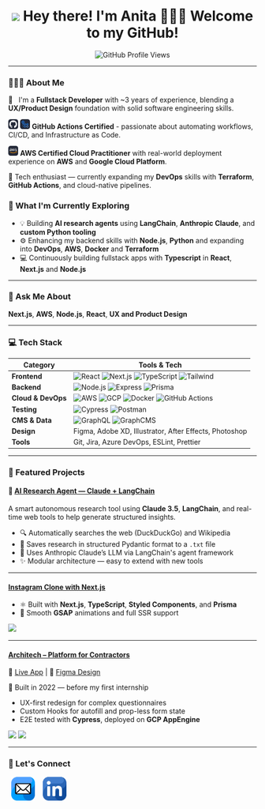 <h1 align="center">
  <img src="./res/Hi.gif" height="32" />
  Hey there! I'm Anita 🙋🏼‍♀️ Welcome to my GitHub!
</h1>

<p align="center">
  <img src="https://komarev.com/ghpvc/?username=anitahdev&style=flat-square&color=blueviolet" alt="GitHub Profile Views">
</p>

---

### 👩🏼‍💻 About Me

<p> 💼 &nbsp; I'm a <strong>Fullstack Developer</strong> with ~3 years of experience, blending a <strong>UX/Product Design</strong> foundation with solid software engineering skills.
</p>
<p>
  <img src="https://raw.githubusercontent.com/tandpfun/skill-icons/main/icons/Github-Dark.svg" width="20" height="20" alt="GitHub Icon" />
  <img src="https://raw.githubusercontent.com/tandpfun/skill-icons/main/icons/GithubActions-Dark.svg" width="20" height="20" alt="GitHub Actions Icon" />
  <strong>GitHub Actions Certified</strong> - passionate about automating workflows, CI/CD, and Infrastructure as Code.
</p>

<p>
  <img src="https://raw.githubusercontent.com/tandpfun/skill-icons/main/icons/AWS-Dark.svg" width="20" height="20" alt="AWS Icon" />
  <strong>AWS Certified Cloud Practitioner</strong> with real-world deployment experience on <strong>AWS</strong> and <strong>Google Cloud Platform</strong>.
</p>

<p>
  🤖 Tech enthusiast — currently expanding my <strong>DevOps</strong> skills with <strong>Terraform</strong>, <strong>GitHub Actions</strong>, and cloud-native pipelines.
</p>


### 🚀 What I'm Currently Exploring

- 💡 Building **AI research agents** using **LangChain**, **Anthropic Claude**, and **custom Python tooling**
- ⚙️ Enhancing my backend skills with **Node.js**, **Python** and expanding into **DevOps**, **AWS**, **Docker** and **Terraform**
- 💻 Continuously building fullstack apps with **Typescript** in **React**, **Next.js** and **Node.js**

---

### 💬 Ask Me About

**Next.js**, **AWS**, **Node.js**, **React**, **UX and Product Design**

---

### 💻 Tech Stack

| Category         | Tools & Tech |
|------------------|--------------|
| **Frontend**     | ![React](https://img.shields.io/badge/-React-61DAFB?logo=react&logoColor=white&style=flat-square) ![Next.js](https://img.shields.io/badge/-Next.js-black?logo=next.js&style=flat-square) ![TypeScript](https://img.shields.io/badge/-TypeScript-3178c6?logo=typescript&logoColor=white&style=flat-square) ![Tailwind](https://img.shields.io/badge/-Tailwind_CSS-38B2AC?logo=tailwind-css&logoColor=white&style=flat-square) |
| **Backend**      | ![Node.js](https://img.shields.io/badge/-Node.js-43853D?logo=node.js&logoColor=white&style=flat-square) ![Express](https://img.shields.io/badge/-Express-000000?logo=express&logoColor=white&style=flat-square) ![Prisma](https://img.shields.io/badge/-Prisma-2D3748?logo=prisma&logoColor=white&style=flat-square) |
| **Cloud & DevOps** | ![AWS](https://img.shields.io/badge/-AWS-FF9900?logo=amazonaws&logoColor=white&style=flat-square) ![GCP](https://img.shields.io/badge/-Google_Cloud-4285F4?logo=google-cloud&logoColor=white&style=flat-square) ![Docker](https://img.shields.io/badge/-Docker-2496ED?logo=docker&logoColor=white&style=flat-square) ![GitHub Actions](https://img.shields.io/badge/-GitHub_Actions-2088FF?logo=github-actions&logoColor=white&style=flat-square) |
| **Testing**      | ![Cypress](https://img.shields.io/badge/-Cypress-17202C?logo=cypress&logoColor=white&style=flat-square) ![Postman](https://img.shields.io/badge/-Postman-FF6C37?logo=postman&logoColor=white&style=flat-square) |
| **CMS & Data**   | ![GraphQL](https://img.shields.io/badge/-GraphQL-E10098?logo=graphql&logoColor=white&style=flat-square) ![GraphCMS](https://img.shields.io/badge/-GraphCMS-222222?logo=graphql&logoColor=white&style=flat-square) |
| **Design**       | Figma, Adobe XD, Illustrator, After Effects, Photoshop |
| **Tools**        | Git, Jira, Azure DevOps, ESLint, Prettier |

---

### 📸 Featured Projects

#### 🤖 [AI Research Agent — Claude + LangChain](https://github.com/anitahoroszkoorg/ai-research-agent)

A smart autonomous research tool using **Claude 3.5**, **LangChain**, and real-time web tools to help generate structured insights.

- 🔍 Automatically searches the web (DuckDuckGo) and Wikipedia
- 💾 Saves research in structured Pydantic format to a `.txt` file
- 🧠 Uses Anthropic Claude’s LLM via LangChain's agent framework
- ✨ Modular architecture — easy to extend with new tools

---

#### [Instagram Clone with Next.js](https://github.com/anitahoroszkoorg/instagram-next-clone)
- ⚛️ Built with **Next.js**, **TypeScript**, **Styled Components**, and **Prisma**
- 🎯 Smooth **GSAP** animations and full SSR support
  
<img src="https://github.com/user-attachments/assets/50f51475-d787-4a70-a672-6188091dc22a" width="400"/>

---



#### [Architech – Platform for Contractors](https://github.com/anitahoroszkoorg/architech)  
🔗 [Live App](https://architech-362918.lm.r.appspot.com/) | 🎨 [Figma Design](https://www.figma.com/file/DMNwieT1WlqoLA79D4VU6u/Architech?node-id=0%3A1)

📅 Built in 2022 — before my first internship
- UX-first redesign for complex questionnaires
- Custom Hooks for autofill and prop-less form state
- E2E tested with **Cypress**, deployed on **GCP AppEngine**

<img src="https://user-images.githubusercontent.com/95635795/193845856-bec46da0-3ba3-4ec3-b5ce-c3f00d54b439.png" width="400"/> <img src="https://user-images.githubusercontent.com/95635795/193865473-bd3074fd-9571-4d73-bb0c-074670bfa687.png" width="400"/>

---

### 🤝 Let's Connect

<a href="mailto:anitahoroszko@gmail.com" target="_blank"><img src="./icons/email.png" alt="Email" width="48px" hspace="6"></a>
<a href="https://www.linkedin.com/in/anita-horoszko-467366182/" target="_blank"><img src="./icons/linkedin.png" alt="LinkedIn" width="48px" hspace="6"></a>

